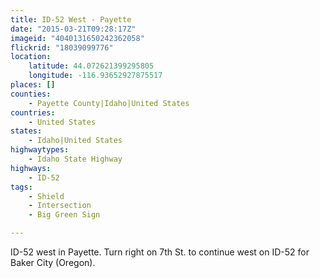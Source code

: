 ```yaml
---
title: ID-52 West - Payette
date: "2015-03-21T09:28:17Z"
imageid: "4040131650242362058"
flickrid: "18039099776"
location:
    latitude: 44.072621399295805
    longitude: -116.93652927875517
places: []
counties:
    - Payette County|Idaho|United States
countries:
    - United States
states:
    - Idaho|United States
highwaytypes:
    - Idaho State Highway
highways:
    - ID-52
tags:
    - Shield
    - Intersection
    - Big Green Sign

---
```

ID-52 west in Payette.  Turn right on 7th St. to continue west on ID-52 for Baker City (Oregon).